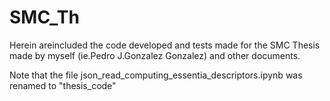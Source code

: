# SMC_Th

Herein areincluded the code developed and tests made for the SMC Thesis made by myself (ie.Pedro J.Gonzalez Gonzalez) and other documents.

Note that the file json_read_computing_essentia_descriptors.ipynb was renamed to "thesis_code"
